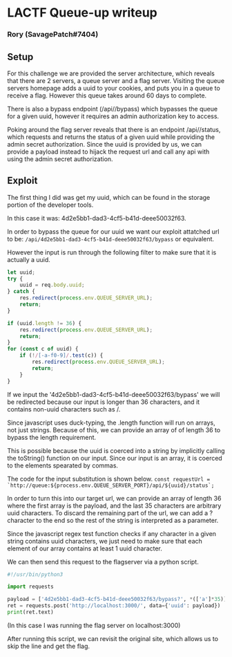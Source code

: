 # LACTF Queue-up writeup
### Rory (SavagePatch#7404)

## Setup 

For this challenge we are provided the server architecture, which reveals that
there are 2 servers, a queue server and a flag server. Visiting the queue
servers homepage adds a uuid to your cookies, and puts you in a queue to
receive a flag. However this queue takes around 60 days to complete.

There is also a bypass endpoint (/api/<uuid>/bypass) which bypasses the queue
for a given uuid, however it requires an admin authorization key to access.

Poking around the flag server reveals that there is an endpoint
/api/<uuid>/status, which requests and returns the status of a given uuid while
providing the admin secret authorization. Since the uuid is provided by us, we
can provide a payload instead to hijack the request url and call any api with
using the admin secret authorization.

## Exploit

The first thing I did was get my uuid, which can be found in the storage
portion of the developer tools.

In this case it was: 4d2e5bb1-dad3-4cf5-b41d-deee50032f63.


In order to bypass the queue for our uuid we want our exploit attatched url to be: 
`/api/4d2e5bb1-dad3-4cf5-b41d-deee50032f63/bypass` or equivalent.

However the input is run through the following filter to make sure that it is
actually a uuid.

```js
let uuid;
try {
    uuid = req.body.uuid;
} catch {
    res.redirect(process.env.QUEUE_SERVER_URL);
    return;
}

if (uuid.length != 36) {
    res.redirect(process.env.QUEUE_SERVER_URL);
    return;
}
for (const c of uuid) {
    if (!/[-a-f0-9]/.test(c)) {
        res.redirect(process.env.QUEUE_SERVER_URL);
        return;
    }
}
```

If we input the '4d2e5bb1-dad3-4cf5-b41d-deee50032f63/bypass' we will be
redirected because our input is longer than 36 characters, and it contains
non-uuid characters such as /.

Since javascript uses duck-typing, the .length function will run on arrays, not
just strings. Because of this, we can provide an array of of length 36 to
bypass the length requirement.

This is possible because the uuid is coerced into a string by implicitly
calling the toString() function on our input. Since our input is an array, it
is coerced to the elements spearated by commas.

The code for the input substitution is shown below.
```const requestUrl = `http://queue:${process.env.QUEUE_SERVER_PORT}/api/${uuid}/status`;```

In order to turn this into our target url, we can provide an array of length 36
where the first array is the payload, and the last 35 characters are arbitrary
uuid characters. To discard the remaining part of the url, we can add
a ? character to the end so the rest of the string is interpreted as
a parameter.

Since the javascript regex test function checks if any character in a given
string contains uuid characters, we just need to make sure that each element of
our array contains at least 1 uuid character.

We can then send this request to the flagserver via a python script.

```py
#!/usr/bin/python3

import requests

payload = ['4d2e5bb1-dad3-4cf5-b41d-deee50032f63/bypass?', *(['a']*35)]
ret = requests.post('http://localhost:3000/', data={'uuid': payload})
print(ret.text)
```

(In this case I was running the flag server on localhost:3000)

After running this script, we can revisit the original site, which allows us to
skip the line and get the flag.
